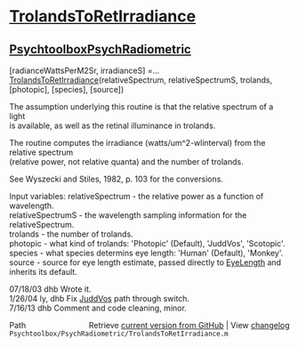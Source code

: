 # [TrolandsToRetIrradiance](TrolandsToRetIrradiance)
## [Psychtoolbox](Psychtoolbox)[PsychRadiometric](PsychRadiometric)

[radianceWattsPerM2Sr, irradianceS] =...  
    [TrolandsToRetIrradiance](TrolandsToRetIrradiance)(relativeSpectrum, relativeSpectrumS, trolands, [photopic], [species], [source])  
  
The assumption underlying this routine is that the relative spectrum of a light  
is available, as well as the retinal illuminance in trolands.  
  
The routine computes the irradiance (watts/um^2-wlinterval) from the relative spectrum  
(relative power, not relative quanta) and the number of trolands.  
  
See Wyszecki and Stiles, 1982, p. 103 for the conversions.  
  
Input variables: relativeSpectrum - the relative power as a function of wavelength.  
                 relativeSpectrumS - the wavelength sampling information for the relativeSpectrum.  
                 trolands - the number of trolands.  
                 photopic - what kind of trolands: 'Photopic' (Default), 'JuddVos', 'Scotopic'.   
                 species - what species determins eye length: 'Human' (Default), 'Monkey'.  
                 source - source for eye length estimate, passed directly to [EyeLength](EyeLength) and inherits its default.  
  
07/18/03  dhb         Wrote it.  
1/26/04   ly, dhb     Fix [JuddVos](JuddVos) path through switch.  
7/16/13   dhb         Comment and code cleaning, minor.  




<div class="code_header" style="text-align:right;">
  <span style="float:left;">Path&nbsp;&nbsp;</span> <span class="counter">Retrieve <a href=
  "https://raw.github.com/Psychtoolbox-3/Psychtoolbox-3/beta/Psychtoolbox/PsychRadiometric/TrolandsToRetIrradiance.m">current version from GitHub</a> | View <a href=
  "https://github.com/Psychtoolbox-3/Psychtoolbox-3/commits/beta/Psychtoolbox/PsychRadiometric/TrolandsToRetIrradiance.m">changelog</a></span>
</div>
<div class="code">
  <code>Psychtoolbox/PsychRadiometric/TrolandsToRetIrradiance.m</code>
</div>


